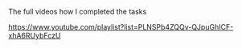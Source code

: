 The full videos how I completed the tasks 

https://www.youtube.com/playlist?list=PLNSPb4ZQQv-QJpuGhICF-xhA6RUybFczU

